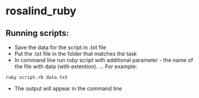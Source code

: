 # rosalind_ruby
## Running scripts:
* Save the data for the script in .txt file
* Put the .txt file in the folder that matches the task
* In command line run ruby script with additional parameter - the name of the file with data (with extention).
... For example:
```
ruby script.rb data.txt
```
* The output will appear in the command line

